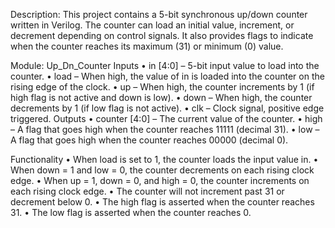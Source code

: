 Description:
This project contains a 5-bit synchronous up/down counter written in Verilog. The counter can load an initial value, increment, or decrement depending on control signals. It also provides flags to indicate when the counter reaches its maximum (31) or minimum (0) value.

Module: Up_Dn_Counter
Inputs
•	in [4:0] – 5-bit input value to load into the counter.
•	load – When high, the value of in is loaded into the counter on the rising edge of the clock.
•	up – When high, the counter increments by 1 (if high flag is not active and down is low).
•	down – When high, the counter decrements by 1 (if low flag is not active).
•	clk – Clock signal, positive edge triggered.
Outputs
•	counter [4:0] – The current value of the counter.
•	high – A flag that goes high when the counter reaches 11111 (decimal 31).
•	low – A flag that goes high when the counter reaches 00000 (decimal 0).

Functionality
•	When load is set to 1, the counter loads the input value in.
•	When down = 1 and low = 0, the counter decrements on each rising clock edge.
•	When up = 1, down = 0, and high = 0, the counter increments on each rising clock edge.
•	The counter will not increment past 31 or decrement below 0.
•	The high flag is asserted when the counter reaches 31.
•	The low flag is asserted when the counter reaches 0.
